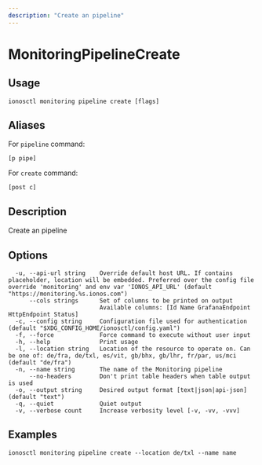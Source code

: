 ```yaml
---
description: "Create an pipeline"
---
```


# MonitoringPipelineCreate

## Usage

```text
ionosctl monitoring pipeline create [flags]
```

## Aliases

For `pipeline` command:

```text
[p pipe]
```

For `create` command:

```text
[post c]
```

## Description

Create an pipeline

## Options

```text
  -u, --api-url string    Override default host URL. If contains placeholder, location will be embedded. Preferred over the config file override 'monitoring' and env var 'IONOS_API_URL' (default "https://monitoring.%s.ionos.com")
      --cols strings      Set of columns to be printed on output 
                          Available columns: [Id Name GrafanaEndpoint HttpEndpoint Status]
  -c, --config string     Configuration file used for authentication (default "$XDG_CONFIG_HOME/ionosctl/config.yaml")
  -f, --force             Force command to execute without user input
  -h, --help              Print usage
  -l, --location string   Location of the resource to operate on. Can be one of: de/fra, de/txl, es/vit, gb/bhx, gb/lhr, fr/par, us/mci (default "de/fra")
  -n, --name string       The name of the Monitoring pipeline
      --no-headers        Don't print table headers when table output is used
  -o, --output string     Desired output format [text|json|api-json] (default "text")
  -q, --quiet             Quiet output
  -v, --verbose count     Increase verbosity level [-v, -vv, -vvv]
```

## Examples

```text
ionosctl monitoring pipeline create --location de/txl --name name
```

